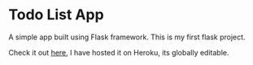# Todo List App

A simple app built using Flask framework. This is my first flask project.

Check it out [here](https://flask-to-do-intro.herokuapp.com/), I have hosted it on Heroku, its globally editable.